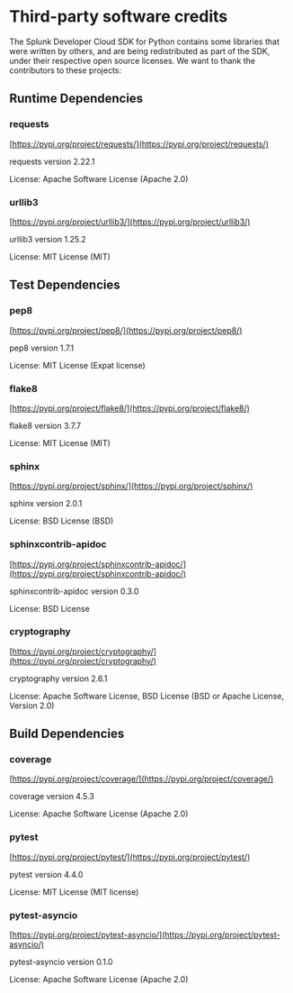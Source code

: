# Third-party software credits
The Splunk Developer Cloud SDK for Python contains some libraries that were written by others, and are being redistributed as part of the SDK, under their respective open source licenses. We want to thank the contributors to these projects:

## Runtime Dependencies

### requests
[https://pypi.org/project/requests/](https://pypi.org/project/requests/)

requests version 2.22.1

License: Apache Software License (Apache 2.0)

### urllib3
[https://pypi.org/project/urllib3/](https://pypi.org/project/urllib3/)

urllib3 version 1.25.2

License: MIT License (MIT)

## Test Dependencies


### pep8
[https://pypi.org/project/pep8/](https://pypi.org/project/pep8/)

pep8 version 1.7.1

License: MIT License (Expat license)


### flake8
[https://pypi.org/project/flake8/](https://pypi.org/project/flake8/)

flake8 version 3.7.7

License: MIT License (MIT)

### sphinx
[https://pypi.org/project/sphinx/](https://pypi.org/project/sphinx/)

sphinx version 2.0.1

License: BSD License (BSD)

### sphinxcontrib-apidoc
[https://pypi.org/project/sphinxcontrib-apidoc/](https://pypi.org/project/sphinxcontrib-apidoc/)

sphinxcontrib-apidoc version 0.3.0

License: BSD License 

### cryptography
[https://pypi.org/project/cryptography/](https://pypi.org/project/cryptography/)

cryptography version 2.6.1

License: Apache Software License, BSD License (BSD or Apache License, Version 2.0)


## Build Dependencies

### coverage
[https://pypi.org/project/coverage/](https://pypi.org/project/coverage/)

coverage version 4.5.3

License: Apache Software License (Apache 2.0)

### pytest
[https://pypi.org/project/pytest/](https://pypi.org/project/pytest/)

pytest version 4.4.0

License: MIT License (MIT license)

### pytest-asyncio
[https://pypi.org/project/pytest-asyncio/](https://pypi.org/project/pytest-asyncio/)

pytest-asyncio version 0.1.0

License: Apache Software License (Apache 2.0)